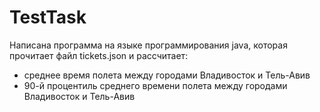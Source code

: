 # TestTask
Написана программа на языке программирования java, которая прочитает файл tickets.json и рассчитает:
- среднее время полета между городами Владивосток и Тель-Авив
- 90-й процентиль среднего времени полета между городами Владивосток и Тель-Авив
